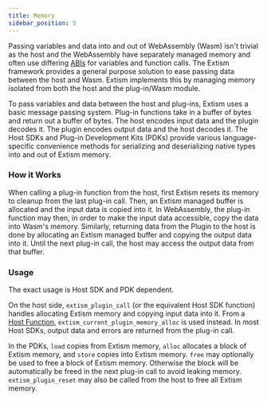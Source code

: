 ```yaml
---
title: Memory
sidebar_position: 5
---
```


Passing variables and data into and out of WebAssembly (Wasm) isn't trivial as the host and the WebAssembly have separately managed memory and often use differing [ABIs](https://stackoverflow.com/questions/2171177/what-is-an-application-binary-interface-abi) for variables and function calls. The Extism framework provides a general purpose solution to ease passing data between the host and Wasm. Extism implements this by managing memory isolated from both the host and the plug-in/Wasm module.

To pass variables and data between the host and plug-ins, Extism uses a basic message passing system. Plug-in functions take in a buffer of bytes and return out a buffer of bytes. The host encodes input data and the plugin decodes it. The plugin encodes output data and the host decodes it. The Host SDKs and Plug-in Development Kits (PDKs) provide various language-specific convenience methods for serializing and deserializing native types into and out of Extism memory.

### How it Works

When calling a plug-in function from the host, first Extism resets its memory to cleanup from the last plug-in call. Then, an Extism managed buffer is allocated and the input data is copied into it. In WebAssembly, the plug-in function may then, in order to make the input data accessible, copy the data into Wasm's memory. Similarly, returning data from the Plugin to the host is done by allocating an Extism managed buffer and copying the output data into it. Until the next plug-in call, the host may access the output data from that buffer.

### Usage

The exact usage is Host SDK and PDK dependent.

On the host side, `extism_plugin_call` (or the equivalent Host SDK function) handles allocating Extism memory and copying input data into it. From a [Host Function](/docs/concepts/host-functions), `extism_current_plugin_memory_alloc` is used instead. In most Host SDKs, output data and errors are returned from the plug-in call.

In the PDKs, `load` copies from Extism memory, `alloc` allocates a block of Extism memory, and `store` copies into Extism memory. `free` may optionally be used to free a block of Extism memory. Otherwise the block will be automatically be freed in the next plug-in call to avoid leaking memory. `extism_plugin_reset` may also be called from the host to free all Extism memory.
